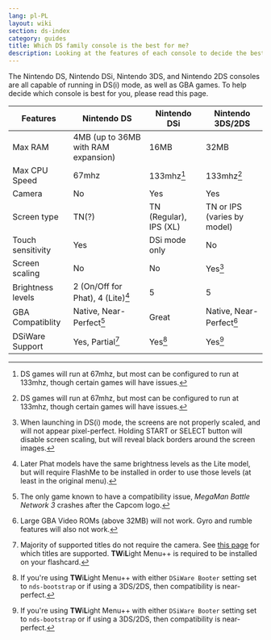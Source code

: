 ```yaml
---
lang: pl-PL
layout: wiki
section: ds-index
category: guides
title: Which DS family console is the best for me?
description: Looking at the features of each console to decide the best DS(i) mode experience
---
```


The Nintendo DS, Nintendo DSi, Nintendo 3DS, and Nintendo 2DS consoles are all capable of running in DS(i) mode, as well as GBA games. To help decide which console is best for you, please read this page.

| Features          | Nintendo DS                                            | Nintendo DSi                                                 | Nintendo 3DS/2DS                               |
| ----------------- | ------------------------------------------------------ | ------------------------------------------------------------ | ---------------------------------------------- |
| Max RAM           | 4MB (up to 36MB with RAM expansion) | 16MB                                                         | 32MB                                           |
| Max CPU Speed     | 67mhz                                                  | 133mhz[^1]                                                   | 133mhz[^1]                                     |
| Camera            | No                                                     | Yes                                                          | Yes                                            |
| Screen type       | TN(?)                               | TN (Regular), IPS (XL) | TN or IPS (varies by model) |
| Touch sensitivity | Yes                                                    | DSi mode only                                                | No                                             |
| Screen scaling    | No                                                     | No                                                           | Yes[^2]                                        |
| Brightness levels | 2 (On/Off for Phat), 4 (Lite)[^3]                      | 5                                                            | 5                                              |
| GBA Compatiblity  | Native, Near-Perfect[^4]                               | Great                                                        | Native, Near-Perfect[^5]                       |
| DSiWare Support   | Yes, Partial[^6]                                       | Yes[^7]                                                      | Yes[^7]                                        |

[^1]: DS games will run at 67mhz, but most can be configured to run at 133mhz, though certain games will have issues.

[^2]: When launching in DS(i) mode, the screens are not properly scaled, and will not appear pixel-perfect. Holding START or SELECT button will disable screen scaling, but will reveal black borders around the screen images.

[^3]: Later Phat models have the same brightness levels as the Lite model, but will require FlashMe to be installed in order to use those levels (at least in the original menu).

[^4]: The only game known to have a compatibility issue, _MegaMan Battle Network 3_ crashes after the Capcom logo.

[^5]: Large GBA Video ROMs (above 32MB) will not work. Gyro and rumble features will also not work.

[^6]: Majority of supported titles do not require the camera. See [this page](https://github.com/DS-Homebrew/TWiLightMenu/blob/master/universal/include/compatibleDSiWareMap.h) for which titles are supported. **TW**i**L**ight Menu++ is required to be installed on your flashcard.

[^7]: If you're using **TW**i**L**ight Menu++ with either `DSiWare Booter` setting set to `nds-bootstrap` or if using a 3DS/2DS, then compatibility is near-perfect.
